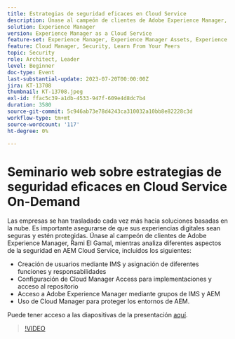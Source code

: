 ```yaml
---
title: Estrategias de seguridad eficaces en Cloud Service
description: Únase al campeón de clientes de Adobe Experience Manager, Rami El Gamal, mientras analiza diferentes aspectos de la seguridad en AEM Cloud Service.
solution: Experience Manager
version: Experience Manager as a Cloud Service
feature-set: Experience Manager, Experience Manager Assets, Experience Manager Sites
feature: Cloud Manager, Security, Learn From Your Peers
topic: Security
role: Architect, Leader
level: Beginner
doc-type: Event
last-substantial-update: 2023-07-20T00:00:00Z
jira: KT-13708
thumbnail: KT-13708.jpeg
exl-id: ffac5c39-a1db-4533-947f-609e4d8dc7b4
duration: 3580
source-git-commit: 5c946ab73e78d4243ca310032a10bb8e82228c3d
workflow-type: tm+mt
source-wordcount: '117'
ht-degree: 0%

---
```


# Seminario web sobre estrategias de seguridad eficaces en Cloud Service On-Demand

Las empresas se han trasladado cada vez más hacia soluciones basadas en la nube. Es importante asegurarse de que sus experiencias digitales sean seguras y estén protegidas. Únase al campeón de clientes de Adobe Experience Manager, Rami El Gamal, mientras analiza diferentes aspectos de la seguridad en AEM Cloud Service, incluidos los siguientes:

* Creación de usuarios mediante IMS y asignación de diferentes funciones y responsabilidades
* Configuración de Cloud Manager Access para implementaciones y acceso al repositorio
* Acceso a Adobe Experience Manager mediante grupos de IMS y AEM
* Uso de Cloud Manager para proteger los entornos de AEM.

Puede tener acceso a las diapositivas de la presentación [aquí](../../assets/experience-manager/july2023/effective-security-strategies-in-cloud-service/AEM-CloudManager-Security_Webinar_July_18.pdf).

>[!VIDEO](https://video.tv.adobe.com/v/3421772/?learn=on)
